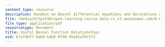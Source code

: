 ```yaml
---
content_type: resource
description: Handout on Bessel differential equations and derivatives of Bessel functions,
file: /media/https%3A/open-learning-course-data-rc.s3.amazonaws.com/6-642-continuum-electromechanics-fall-2008/b7af4bf70ab9b4b90f9995a82afb72f3_bessel.pdf
file_type: application/pdf
resourcetype: Document
title: Useful Bessel Function Relationships
uid: b7af4bf7-0ab9-b4b9-0f99-95a82afb72f3
---
```

